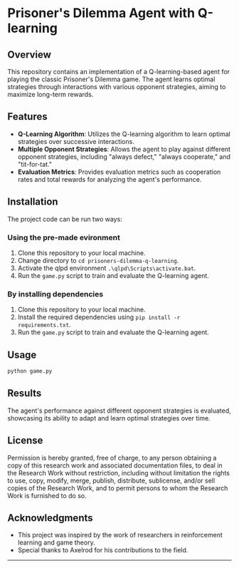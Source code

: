# Prisoner's Dilemma Agent with Q-learning

## Overview

This repository contains an implementation of a Q-learning-based agent for playing the classic Prisoner's Dilemma game. The agent learns optimal strategies through interactions with various opponent strategies, aiming to maximize long-term rewards.

## Features

- **Q-Learning Algorithm**: Utilizes the Q-learning algorithm to learn optimal strategies over successive interactions.
- **Multiple Opponent Strategies**: Allows the agent to play against different opponent strategies, including "always defect," "always cooperate," and "tit-for-tat."
- **Evaluation Metrics**: Provides evaluation metrics such as cooperation rates and total rewards for analyzing the agent's performance.

## Installation

The project code can be run two ways:

### Using the pre-made evironment
1. Clone this repository to your local machine.
2. Change directory to `cd prisoners-dilemma-q-learning`.
2. Activate the qlpd environment `.\qlpd\Scripts\activate.bat`.
3. Run the `game.py` script to train and evaluate the Q-learning agent.

### By installing dependencies
1. Clone this repository to your local machine.
2. Install the required dependencies using `pip install -r requirements.txt`.
3. Run the `game.py` script to train and evaluate the Q-learning agent.

## Usage

```python
python game.py
```

## Results

The agent's performance against different opponent strategies is evaluated, showcasing its ability to adapt and learn optimal strategies over time.

## License

Permission is hereby granted, free of charge, to any person obtaining a copy of this research work and associated documentation files, to deal in the Research Work without restriction, including without limitation the rights to use, copy, modify, merge, publish, distribute, sublicense, and/or sell copies of the Research Work, and to permit persons to whom the Research Work is furnished to do so.

## Acknowledgments

- This project was inspired by the work of researchers in reinforcement learning and game theory.
- Special thanks to Axelrod for his contributions to the field.

---